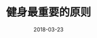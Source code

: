 ---
layout: post
title: "健身最重要的原则"
date: 2018-03-23
categories: essay
image: birds.jpg
published: false
---